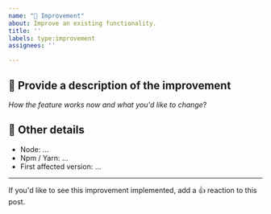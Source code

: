 ```yaml
---
name: "💅 Improvement"
about: Improve an existing functionality.
title: ''
labels: type:improvement
assignees: ''

---
```


## 📝 Provide a description of the improvement

_How the feature works now and what you'd like to change_?

## 📃 Other details

* Node: …
* Npm / Yarn: …
* First affected version: …

---

If you'd like to see this improvement implemented, add a 👍 reaction to this post.
